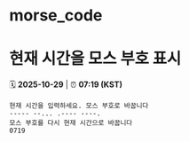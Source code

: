 # morse_code
# 현재 시간을 모스 부호 표시
<!-- MORSE_TIME_START -->
🗓️ **2025-10-29** | ⏰ **07:19 (KST)**

```
현재 시간을 입력하세요. 모스 부호로 바꿉니다
----- --... .---- ----.
모스 부호를 다시 현재 시간으로 바꿉니다
0719
```
<!-- MORSE_TIME_END -->
